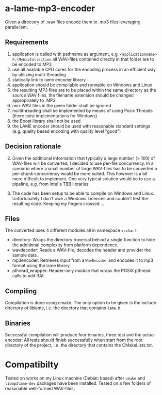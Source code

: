 # a-lame-mp3-encoder
Given a directory of .wav files encode them to .mp3 files leveraging parallelism.

## Requirements
1. application is called with pathname as argument, e.g. `<applicationname> F:\MyWavCollection` all WAV-files contained directly in that folder are to be encoded to MP3
2. use all available CPU cores for the encoding process in an efficient way by utilizing multi-threading
3. statically link to lame encoder library
4. application should be compilable and runnable on Windows and Linux
5. the resulting MP3 files are to be placed within the same directory as the source WAV files, the filename extension should be changed appropriately to .MP3
6. non-WAV files in the given folder shall be ignored
7. multithreading shall be implemented by means of using Posix Threads (there exist implementations for Windows)
8. the Boost library shall not be used
9. the LAME encoder should be used with reasonable standard settings (e.g. quality based encoding with quality level "good")

## Decision rationale
2. Given the additional information that typically a large number (> 100) of WAV-files will be converted, I decided to use per-file concurrency. In a scenario where a small number of large WAV-files has to be converted a per-chunk concurrency would be more suited. This however is a bit more difficult to implement. One very typical solution would be to use a pipeline, e.g. from Intel's TBB libraries.

4. The code has been setup to be able to compile on Windows and Linux. Unfortunately I don't own a Windows Licences and couldn't test the resulting code. Keeping my fingers crossed ...

## Files
The converted uses 4 different modules all in namespace `vscharf`:
* directory: Wraps the directory traversal behind a single function to hide the additional complexity from platform dependence.
* wavdecoder: Reads a WAV-file, decodes the header and provider the sample data.
* mp3encoder: Retrieves input from a `WavDecoder` and encodes it to mp3 format using the lame library.
* pthread_wrapper: Header-only module that wraps the POSIX pthread calls to add RAII.

## Compiling
Compilation is done using cmake. The only option to be given is the include directory of liblame, i.e. the directory that contains `lame.h`.

## Binaries
Successful compilation will produce four binaries, three test and the actual encoder. All tests should finish successfully when start from the root directory of the project, i.e. the directory that contains the CMakeLists.txt.

# Compatibilty
Tested on works on my Linux machine (Debian based) after `cmake` and `libmp3lame-dev` packages have been installed. Tested on a few folders of reasonable well-formed WAV-files.
